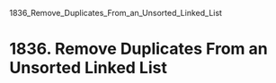 1836_Remove_Duplicates_From_an_Unsorted_Linked_List
# 1836. Remove Duplicates From an Unsorted Linked List

